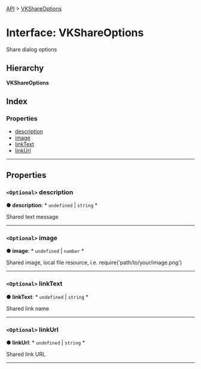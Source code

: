[API](../README.md) > [VKShareOptions](../interfaces/vkshareoptions.md)

# Interface: VKShareOptions

Share dialog options

## Hierarchy

**VKShareOptions**

## Index

### Properties

* [description](vkshareoptions.md#description)
* [image](vkshareoptions.md#image)
* [linkText](vkshareoptions.md#linktext)
* [linkUrl](vkshareoptions.md#linkurl)

---

## Properties

<a id="description"></a>

### `<Optional>` description

**● description**: * `undefined` &#124; `string`
*

Shared text message

___
<a id="image"></a>

### `<Optional>` image

**● image**: * `undefined` &#124; `number`
*

Shared image, local file resource, i.e. require('path/to/your/image.png')

___
<a id="linktext"></a>

### `<Optional>` linkText

**● linkText**: * `undefined` &#124; `string`
*

Shared link name

___
<a id="linkurl"></a>

### `<Optional>` linkUrl

**● linkUrl**: * `undefined` &#124; `string`
*

Shared link URL

___

